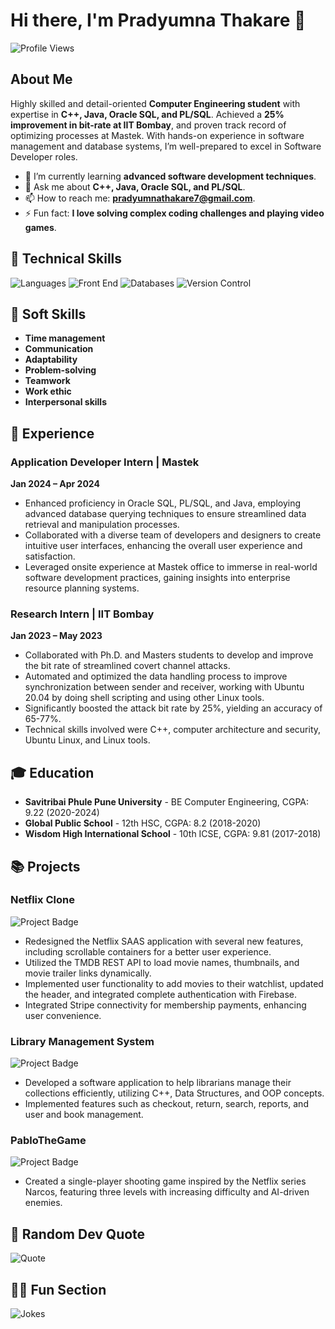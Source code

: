 # Hi there, I'm Pradyumna Thakare 👋

![Profile Views](https://komarev.com/ghpvc/?username=PradyumnaThakare&color=blue)

## About Me
Highly skilled and detail-oriented **Computer Engineering student** with expertise in **C++, Java, Oracle SQL, and PL/SQL**. Achieved a **25% improvement in bit-rate at IIT Bombay**, and proven track record of optimizing processes at Mastek. With hands-on experience in software management and database systems, I’m well-prepared to excel in Software Developer roles.

- 🌱 I’m currently learning **advanced software development techniques**.
- 💬 Ask me about **C++, Java, Oracle SQL, and PL/SQL**.
- 📫 How to reach me: **pradyumnathakare7@gmail.com**.
- ⚡ Fun fact: **I love solving complex coding challenges and playing video games**.

## 🔧 Technical Skills
![Languages](https://img.shields.io/badge/Languages-C++%20%7C%20Java%20%7C%20Oracle%20SQL%20%7C%20PL%2FSQL%20%7C%20XML-brightgreen)
![Front End](https://img.shields.io/badge/Front%20End-HTML%20%7C%20JavaScript%20%7C%20CSS-brightgreen)
![Databases](https://img.shields.io/badge/Databases-Firebase%20%7C%20Oracle-brightgreen)
![Version Control](https://img.shields.io/badge/Version%20Control-Git-brightgreen)

## 🌟 Soft Skills
- **Time management**
- **Communication**
- **Adaptability**
- **Problem-solving**
- **Teamwork**
- **Work ethic**
- **Interpersonal skills**

## 🚀 Experience
### Application Developer Intern | Mastek
**Jan 2024 – Apr 2024**

- Enhanced proficiency in Oracle SQL, PL/SQL, and Java, employing advanced database querying techniques to ensure streamlined data retrieval and manipulation processes.
- Collaborated with a diverse team of developers and designers to create intuitive user interfaces, enhancing the overall user experience and satisfaction.
- Leveraged onsite experience at Mastek office to immerse in real-world software development practices, gaining insights into enterprise resource planning systems.

### Research Intern | IIT Bombay
**Jan 2023 – May 2023**

- Collaborated with Ph.D. and Masters students to develop and improve the bit rate of streamlined covert channel attacks.
- Automated and optimized the data handling process to improve synchronization between sender and receiver, working with Ubuntu 20.04 by doing shell scripting and using other Linux tools.
- Significantly boosted the attack bit rate by 25%, yielding an accuracy of 65-77%.
- Technical skills involved were C++, computer architecture and security, Ubuntu Linux, and Linux tools.

## 🎓 Education
- **Savitribai Phule Pune University** - BE Computer Engineering, CGPA: 9.22 (2020-2024)
- **Global Public School** - 12th HSC, CGPA: 8.2 (2018-2020)
- **Wisdom High International School** - 10th ICSE, CGPA: 9.81 (2017-2018)

## 📚 Projects
### Netflix Clone
![Project Badge](https://img.shields.io/badge/Project-Netflix%20Clone-blue)

- Redesigned the Netflix SAAS application with several new features, including scrollable containers for a better user experience.
- Utilized the TMDB REST API to load movie names, thumbnails, and movie trailer links dynamically.
- Implemented user functionality to add movies to their watchlist, updated the header, and integrated complete authentication with Firebase.
- Integrated Stripe connectivity for membership payments, enhancing user convenience.

### Library Management System
![Project Badge](https://img.shields.io/badge/Project-Library%20Management%20System-blue)

- Developed a software application to help librarians manage their collections efficiently, utilizing C++, Data Structures, and OOP concepts.
- Implemented features such as checkout, return, search, reports, and user and book management.

### PabloTheGame
![Project Badge](https://img.shields.io/badge/Project-PabloTheGame-blue)

- Created a single-player shooting game inspired by the Netflix series Narcos, featuring three levels with increasing difficulty and AI-driven enemies.

## 💬 Random Dev Quote
![Quote](https://quotes-github-readme.vercel.app/api?type=horizontal&theme=radical)

## 🐱‍💻 Fun Section
![Jokes](https://readme-jokes.vercel.app/api?theme=radical)
